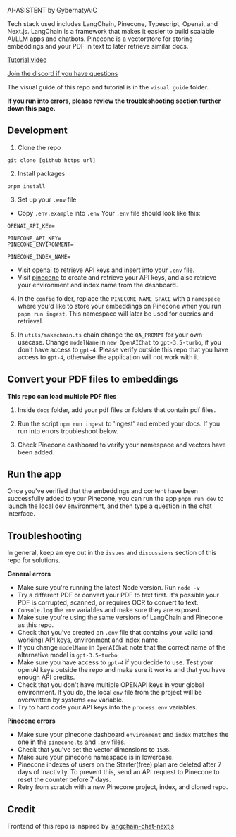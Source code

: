 AI-ASISTENT by GybernatyAiC

Tech stack used includes LangChain, Pinecone, Typescript, Openai, and Next.js. LangChain is a framework that makes it easier to build scalable AI/LLM apps and chatbots. Pinecone is a vectorstore for storing embeddings and your PDF in text to later retrieve similar docs.

[Tutorial video](https://www.youtube.com/watch?v=ih9PBGVVOO4)

[Join the discord if you have questions](https://discord.gg/E4Mc77qwjm)

The visual guide of this repo and tutorial is in the `visual guide` folder.

**If you run into errors, please review the troubleshooting section further down this page.**

## Development

1. Clone the repo

```
git clone [github https url]
```

2. Install packages

```
pnpm install
```

3. Set up your `.env` file

- Copy `.env.example` into `.env`
  Your `.env` file should look like this:

```
OPENAI_API_KEY=

PINECONE_API_KEY=
PINECONE_ENVIRONMENT=

PINECONE_INDEX_NAME=

```

- Visit [openai](https://help.openai.com/en/articles/4936850-where-do-i-find-my-secret-api-key) to retrieve API keys and insert into your `.env` file.
- Visit [pinecone](https://pinecone.io/) to create and retrieve your API keys, and also retrieve your environment and index name from the dashboard.

4. In the `config` folder, replace the `PINECONE_NAME_SPACE` with a `namespace` where you'd like to store your embeddings on Pinecone when you run `pnpm run ingest`. This namespace will later be used for queries and retrieval.

5. In `utils/makechain.ts` chain change the `QA_PROMPT` for your own usecase. Change `modelName` in `new OpenAIChat` to `gpt-3.5-turbo`, if you don't have access to `gpt-4`. Please verify outside this repo that you have access to `gpt-4`, otherwise the application will not work with it.

## Convert your PDF files to embeddings

**This repo can load multiple PDF files**

1. Inside `docs` folder, add your pdf files or folders that contain pdf files.

2. Run the script `npm run ingest` to 'ingest' and embed your docs. If you run into errors troubleshoot below.

3. Check Pinecone dashboard to verify your namespace and vectors have been added.

## Run the app

Once you've verified that the embeddings and content have been successfully added to your Pinecone, you can run the app `pnpm run dev` to launch the local dev environment, and then type a question in the chat interface.

## Troubleshooting

In general, keep an eye out in the `issues` and `discussions` section of this repo for solutions.

**General errors**

- Make sure you're running the latest Node version. Run `node -v`
- Try a different PDF or convert your PDF to text first. It's possible your PDF is corrupted, scanned, or requires OCR to convert to text.
- `Console.log` the `env` variables and make sure they are exposed.
- Make sure you're using the same versions of LangChain and Pinecone as this repo.
- Check that you've created an `.env` file that contains your valid (and working) API keys, environment and index name.
- If you change `modelName` in `OpenAIChat` note that the correct name of the alternative model is `gpt-3.5-turbo`
- Make sure you have access to `gpt-4` if you decide to use. Test your openAI keys outside the repo and make sure it works and that you have enough API credits.
- Check that you don't have multiple OPENAPI keys in your global environment. If you do, the local `env` file from the project will be overwritten by systems `env` variable.
- Try to hard code your API keys into the `process.env` variables.


**Pinecone errors**

- Make sure your pinecone dashboard `environment` and `index` matches the one in the `pinecone.ts` and `.env` files.
- Check that you've set the vector dimensions to `1536`.
- Make sure your pinecone namespace is in lowercase.
- Pinecone indexes of users on the Starter(free) plan are deleted after 7 days of inactivity. To prevent this, send an API request to Pinecone to reset the counter before 7 days.
- Retry from scratch with a new Pinecone project, index, and cloned repo.

## Credit

Frontend of this repo is inspired by [langchain-chat-nextjs](https://github.com/zahidkhawaja/langchain-chat-nextjs)
